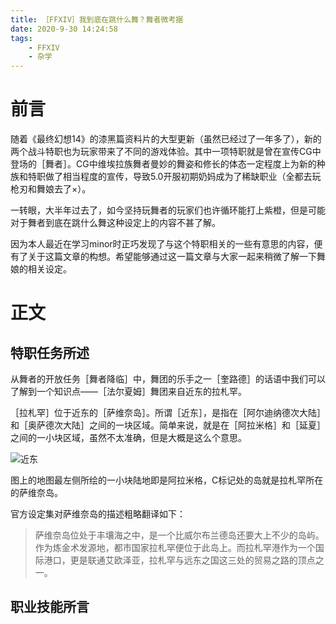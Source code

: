 ```yaml
---
title: ［FFXIV］我到底在跳什么舞？舞者微考据
date: 2020-9-30 14:24:58
tags:
    - FFXIV
    - 杂学
---
```


# 前言

随着《最终幻想14》的漆黑篇资料片的大型更新（虽然已经过了一年多了），新的两个战斗特职也为玩家带来了不同的游戏体验。其中一项特职就是曾在宣传CG中登场的［舞者］。CG中维埃拉族舞者曼妙的舞姿和修长的体态一定程度上为新的种族和特职做了相当程度的宣传，导致5.0开服初期奶妈成为了稀缺职业（全都去玩枪刃和舞娘去了×）。

一转眼，大半年过去了，如今坚持玩舞者的玩家们也许循环能打上紫橙，但是可能对于舞者到底在跳什么舞这种设定上的内容不甚了解。

因为本人最近在学习minor时正巧发现了与这个特职相关的一些有意思的内容，便有了关于这篇文章的构想。希望能够通过这一篇文章与大家一起来稍微了解一下舞娘的相关设定。

# 正文

## 特职任务所述

从舞者的开放任务［舞者降临］中，舞团的乐手之一［奎路德］的话语中我们可以了解到一个知识点——［法尔夏姆］舞团来自近东的拉札罕。

［拉札罕］位于近东的［萨维奈岛］。所谓［近东］，是指在［阿尔迪纳德次大陆］和［奥萨德次大陆］之间的一块区域。简单来说，就是在［阿拉米格］和［延夏］之间的一小块区域，虽然不太准确，但是大概是这么个意思。

![近东](https://i.loli.net/2020/09/30/AT9zgYVKrEMcbm6.jpg)

图上的地图最左侧所绘的一小块陆地即是阿拉米格，C标记处的岛就是拉札罕所在的萨维奈岛。

官方设定集对萨维奈岛的描述粗略翻译如下：

> 萨维奈岛位处于丰壤海之中，是一个比威尔布兰德岛还要大上不少的岛屿。作为炼金术发源地，都市国家拉札罕便位于此岛上。而拉札罕港作为一个国际港口，更是联通艾欧泽亚，拉札罕与远东之国这三处的贸易之路的顶点之一。



## 职业技能所言

##

